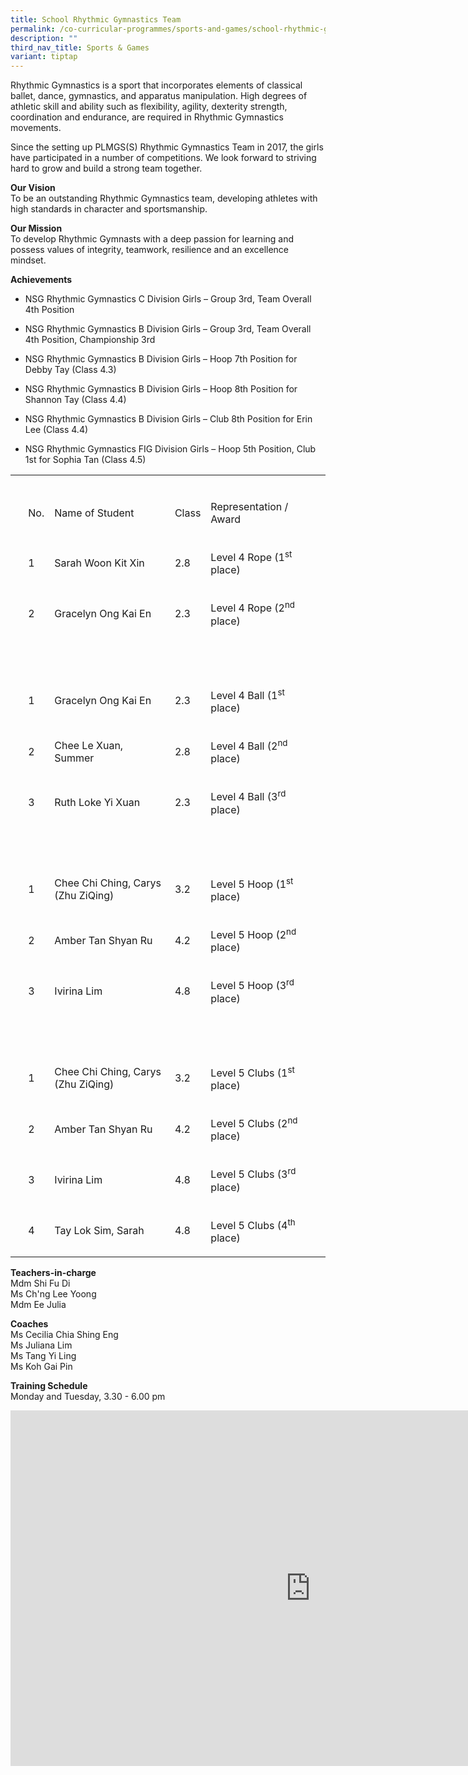 ```yaml
---
title: School Rhythmic Gymnastics Team
permalink: /co-curricular-programmes/sports-and-games/school-rhythmic-gymnastics-team/
description: ""
third_nav_title: Sports & Games
variant: tiptap
---
```

<p>Rhythmic Gymnastics is a sport that incorporates elements of classical
ballet, dance, gymnastics, and apparatus manipulation. High degrees of
athletic skill and ability such as flexibility, agility, dexterity strength,
coordination and endurance, are required in Rhythmic Gymnastics movements.</p>
<p>Since the setting up PLMGS(S) Rhythmic Gymnastics Team in 2017, the girls
have participated in a number of competitions. We look forward to striving
hard to grow and build a strong team together.</p>
<p><strong>Our Vision</strong> 
<br>To be an outstanding Rhythmic Gymnastics team, developing athletes with
high standards in character and sportsmanship.</p>
<p><strong>Our Mission</strong> 
<br>To develop Rhythmic Gymnasts with a deep passion for learning and possess
values of integrity, teamwork, resilience and an excellence mindset.</p>
<p><strong>Achievements</strong> 
</p>
<ul data-tight="true" class="tight">
<li>
<p>NSG Rhythmic Gymnastics C Division Girls – Group 3rd, Team Overall 4th
Position</p>
</li>
<li>
<p>NSG Rhythmic Gymnastics B Division Girls – Group 3rd, Team Overall 4th
Position, Championship 3rd</p>
</li>
<li>
<p>NSG Rhythmic Gymnastics B Division Girls – Hoop 7th Position for Debby
Tay (Class 4.3)</p>
</li>
<li>
<p>NSG Rhythmic Gymnastics B Division Girls – Hoop 8th Position for Shannon
Tay (Class 4.4)</p>
</li>
<li>
<p>NSG Rhythmic Gymnastics B Division Girls – Club 8th Position for Erin
Lee (Class 4.4)</p>
</li>
<li>
<p>NSG Rhythmic Gymnastics FIG Division Girls – Hoop 5th Position, Club 1st
for Sophia Tan (Class 4.5)</p>
</li>
</ul>
<table style="minWidth: 150px">
<colgroup>
<col>
<col>
<col>
<col>
<col>
<col>
</colgroup>
<tbody>
<tr>
<td rowspan="1" colspan="6">
<p></p>
</td>
</tr>
<tr>
<td rowspan="1" colspan="1">
<p><strong>&nbsp;</strong>
</p>
</td>
<td rowspan="1" colspan="1">
<p>No.</p>
</td>
<td rowspan="1" colspan="1">
<p>Name of Student</p>
</td>
<td rowspan="1" colspan="1">
<p>Class</p>
</td>
<td rowspan="1" colspan="1">
<p>Representation / Award</p>
</td>
<td rowspan="1" colspan="1">
<p>&nbsp;</p>
</td>
</tr>
<tr>
<td rowspan="1" colspan="1">
<p>&nbsp;</p>
</td>
<td rowspan="1" colspan="1">
<p>1</p>
</td>
<td rowspan="1" colspan="1">
<p>Sarah Woon Kit Xin</p>
</td>
<td rowspan="1" colspan="1">
<p>2.8</p>
</td>
<td rowspan="1" colspan="1">
<p>Level 4 Rope (1<sup>st</sup> place)</p>
</td>
<td rowspan="1" colspan="1">
<p>&nbsp;</p>
</td>
</tr>
<tr>
<td rowspan="1" colspan="1">
<p>&nbsp;</p>
</td>
<td rowspan="1" colspan="1">
<p>2</p>
</td>
<td rowspan="1" colspan="1">
<p>Gracelyn Ong Kai En</p>
</td>
<td rowspan="1" colspan="1">
<p>2.3</p>
</td>
<td rowspan="1" colspan="1">
<p>Level 4 Rope (2<sup>nd</sup> place)</p>
</td>
<td rowspan="1" colspan="1">
<p>&nbsp;</p>
</td>
</tr>
<tr>
<td rowspan="1" colspan="1">
<p>&nbsp;</p>
</td>
<td rowspan="1" colspan="1">
<p>&nbsp;</p>
</td>
<td rowspan="1" colspan="1">
<p>&nbsp;</p>
</td>
<td rowspan="1" colspan="1">
<p>&nbsp;</p>
</td>
<td rowspan="1" colspan="1">
<p>&nbsp;</p>
</td>
<td rowspan="1" colspan="1">
<p>&nbsp;</p>
</td>
</tr>
<tr>
<td rowspan="1" colspan="1">
<p>&nbsp;</p>
</td>
<td rowspan="1" colspan="1">
<p>1</p>
</td>
<td rowspan="1" colspan="1">
<p>Gracelyn Ong Kai En</p>
</td>
<td rowspan="1" colspan="1">
<p>2.3</p>
</td>
<td rowspan="1" colspan="1">
<p>Level 4 Ball (1<sup>st</sup> place)</p>
</td>
<td rowspan="1" colspan="1">
<p>&nbsp;</p>
</td>
</tr>
<tr>
<td rowspan="1" colspan="1">
<p>&nbsp;</p>
</td>
<td rowspan="1" colspan="1">
<p>2</p>
</td>
<td rowspan="1" colspan="1">
<p>Chee Le Xuan, Summer</p>
</td>
<td rowspan="1" colspan="1">
<p>2.8</p>
</td>
<td rowspan="1" colspan="1">
<p>Level 4 Ball (2<sup>nd</sup> place)</p>
</td>
<td rowspan="1" colspan="1">
<p>&nbsp;</p>
</td>
</tr>
<tr>
<td rowspan="1" colspan="1">
<p>&nbsp;</p>
</td>
<td rowspan="1" colspan="1">
<p>3</p>
</td>
<td rowspan="1" colspan="1">
<p>Ruth Loke Yi Xuan</p>
</td>
<td rowspan="1" colspan="1">
<p>2.3</p>
</td>
<td rowspan="1" colspan="1">
<p>Level 4 Ball (3<sup>rd</sup> place)</p>
</td>
<td rowspan="1" colspan="1">
<p>&nbsp;</p>
</td>
</tr>
<tr>
<td rowspan="1" colspan="1">
<p>&nbsp;</p>
</td>
<td rowspan="1" colspan="1">
<p>&nbsp;</p>
</td>
<td rowspan="1" colspan="1">
<p>&nbsp;</p>
</td>
<td rowspan="1" colspan="1">
<p>&nbsp;</p>
</td>
<td rowspan="1" colspan="1">
<p>&nbsp;</p>
</td>
<td rowspan="1" colspan="1">
<p>&nbsp;</p>
</td>
</tr>
<tr>
<td rowspan="1" colspan="1">
<p>&nbsp;</p>
</td>
<td rowspan="1" colspan="1">
<p>1</p>
</td>
<td rowspan="1" colspan="1">
<p>Chee Chi Ching, Carys (Zhu ZiQing)</p>
</td>
<td rowspan="1" colspan="1">
<p>3.2</p>
</td>
<td rowspan="1" colspan="1">
<p>Level 5 Hoop (1<sup>st</sup> place)</p>
</td>
<td rowspan="1" colspan="1">
<p>&nbsp;</p>
</td>
</tr>
<tr>
<td rowspan="1" colspan="1">
<p>&nbsp;</p>
</td>
<td rowspan="1" colspan="1">
<p>2</p>
</td>
<td rowspan="1" colspan="1">
<p>Amber Tan Shyan Ru</p>
</td>
<td rowspan="1" colspan="1">
<p>4.2</p>
</td>
<td rowspan="1" colspan="1">
<p>Level 5 Hoop (2<sup>nd</sup> place)</p>
</td>
<td rowspan="1" colspan="1">
<p>&nbsp;</p>
</td>
</tr>
<tr>
<td rowspan="1" colspan="1">
<p>&nbsp;</p>
</td>
<td rowspan="1" colspan="1">
<p>3</p>
</td>
<td rowspan="1" colspan="1">
<p>Ivirina Lim</p>
</td>
<td rowspan="1" colspan="1">
<p>4.8</p>
</td>
<td rowspan="1" colspan="1">
<p>Level 5 Hoop (3<sup>rd</sup> place)</p>
</td>
<td rowspan="1" colspan="1">
<p>&nbsp;</p>
</td>
</tr>
<tr>
<td rowspan="1" colspan="1">
<p>&nbsp;</p>
</td>
<td rowspan="1" colspan="1">
<p>&nbsp;</p>
</td>
<td rowspan="1" colspan="1">
<p>&nbsp;</p>
</td>
<td rowspan="1" colspan="1">
<p>&nbsp;</p>
</td>
<td rowspan="1" colspan="1">
<p>&nbsp;</p>
</td>
<td rowspan="1" colspan="1">
<p>&nbsp;</p>
</td>
</tr>
<tr>
<td rowspan="1" colspan="1">
<p>&nbsp;</p>
</td>
<td rowspan="1" colspan="1">
<p>1</p>
</td>
<td rowspan="1" colspan="1">
<p>Chee Chi Ching, Carys (Zhu ZiQing)</p>
</td>
<td rowspan="1" colspan="1">
<p>3.2</p>
</td>
<td rowspan="1" colspan="1">
<p>Level 5 Clubs (1<sup>st</sup> place)</p>
</td>
<td rowspan="1" colspan="1">
<p>&nbsp;</p>
</td>
</tr>
<tr>
<td rowspan="1" colspan="1">
<p>&nbsp;</p>
</td>
<td rowspan="1" colspan="1">
<p>2</p>
</td>
<td rowspan="1" colspan="1">
<p>Amber Tan Shyan Ru</p>
</td>
<td rowspan="1" colspan="1">
<p>4.2</p>
</td>
<td rowspan="1" colspan="1">
<p>Level 5 Clubs (2<sup>nd</sup> place)</p>
</td>
<td rowspan="1" colspan="1">
<p>&nbsp;</p>
</td>
</tr>
<tr>
<td rowspan="1" colspan="1">
<p>&nbsp;</p>
</td>
<td rowspan="1" colspan="1">
<p>3</p>
</td>
<td rowspan="1" colspan="1">
<p>Ivirina Lim</p>
</td>
<td rowspan="1" colspan="1">
<p>4.8</p>
</td>
<td rowspan="1" colspan="1">
<p>Level 5 Clubs (3<sup>rd</sup> place)</p>
</td>
<td rowspan="1" colspan="1">
<p>&nbsp;</p>
</td>
</tr>
<tr>
<td rowspan="1" colspan="1">
<p>&nbsp;</p>
</td>
<td rowspan="1" colspan="1">
<p>4</p>
</td>
<td rowspan="1" colspan="1">
<p>Tay Lok Sim, Sarah</p>
</td>
<td rowspan="1" colspan="1">
<p>4.8</p>
</td>
<td rowspan="1" colspan="1">
<p>Level 5 Clubs (4<sup>th</sup> place)</p>
</td>
<td rowspan="1" colspan="1">
<p>&nbsp;</p>
</td>
</tr>
</tbody>
</table>
<p><strong>Teachers-in-charge</strong> 
<br>Mdm Shi Fu Di
<br>Ms Ch'ng Lee Yoong
<br>Mdm Ee Julia</p>
<p><strong>Coaches</strong> 
<br>Ms Cecilia Chia Shing Eng
<br>Ms Juliana Lim
<br>Ms Tang Yi Ling
<br>Ms Koh Gai Pin</p>
<p><strong>Training Schedule</strong> 
<br>Monday and Tuesday, 3.30 - 6.00 pm</p>
<div class="iframe-wrapper">
<iframe height="569" width="960" allowfullscreen="true" frameborder="0" src="https://docs.google.com/presentation/d/14EwNqQmbGfyIYrT1OWPHwuXDbue75rbtWyxdak8M_yE/embed?start=true&amp;loop=true&amp;delayms=3000"></iframe>
</div>
<p></p>